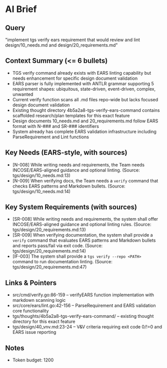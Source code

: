 # AI Brief

## Query
"implement tgs verify ears requirement that would review and lint design/10_needs.md and design/20_requirements.md"

## Context Summary (<= 6 bullets)
- TGS verify command already exists with EARS linting capability but needs enhancement for specific design document validation
- EARS parser is fully implemented with ANTLR grammar supporting 5 requirement shapes: ubiquitous, state-driven, event-driven, complex, unwanted
- Current verify function scans all .md files repo-wide but lacks focused design document validation
- Existing thought directory 4b5a2a8-tgs-verify-ears-command contains scaffolded research/plan templates for this exact feature
- Design documents 10_needs.md and 20_requirements.md follow EARS format with N-### and SR-### identifiers
- System already has complete EARS validation infrastructure including ParseRequirement and Lint functions

## Key Needs (EARS-style, with sources)
- [N-008] While writing needs and requirements, the Team needs INCOSE/EARS-aligned guidance and optional linting. (Source: tgs/design/10_needs.md:13)
- [N-009] When verifying docs, the Team needs a `verify` command that checks EARS patterns and Markdown bullets. (Source: tgs/design/10_needs.md:14)

## Key System Requirements (with sources)
- [SR-008] While writing needs and requirements, the system shall offer INCOSE/EARS-aligned guidance and optional linting rules. (Source: tgs/design/20_requirements.md:13)
- [SR-009] When verifying documentation, the system shall provide a `verify` command that evaluates EARS patterns and Markdown bullets and reports pass/fail via exit code. (Source: tgs/design/20_requirements.md:14)
- [IF-003] The system shall provide a `tgs verify --repo <PATH>` command to run documentation linting. (Source: tgs/design/20_requirements.md:47)

## Links & Pointers
- src/cmd/verify.go:86-159 – verifyEARS function implementation with markdown scanning logic
- src/core/ears/lint.go:42-156 – ParseRequirement and EARS validation core functionality  
- tgs/thoughts/4b5a2a8-tgs-verify-ears-command/ – existing thought directory for this exact feature
- tgs/design/40_vnv.md:23-24 – V&V criteria requiring exit code 0/!=0 and EARS issue reporting

## Notes
- Token budget: 1200